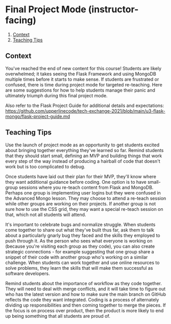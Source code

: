 # Final Project Mode (instructor-facing)

1. [Context](#context)
2. [Teaching Tips](#teaching-tips)

## Context

You've reached the end of new content for this course! Students are likely overwhelmed; it takes seeing the Flask Framework and using MongoDB multiple times before it starts to make sense. If students are frustrated or confused, there is time during project mode for targeted re-teaching. Here are some suggestions for how to help students manage their panic and ultimately triumph during this final project mode.

Also refer to the Flask Project Guide for additional details and expectations: https://github.com/upperlinecode/tech-exchange-2021/blob/main/u3-flask-mongo/flask-project-guide.md

## Teaching Tips

Use the launch of project mode as an opportunity to get students excited about bringing together everything they've learned so far. Remind students that they should start small, defining an MVP and building things that work every step of the way instead of producing a hairball of code that doesn't work but is too complicated to debug.

Once students have laid out their plan for their MVP, they'll know where they want additional guidance before coding. One option is to have small-group sessions where you re-teach content from Flask and MongoDB. Perhaps one group is implementing user logins but they were confused in the Advanced Mongo lesson. They may choose to attend a re-teach session while other groups are working on their projects. If another group is not sure how to use the CSS grid, they may want a special re-teach session on that, which not all students will attend.

It's important to celebrate bugs and normalize struggle. When students come together to share out what they've built thus far, ask them to talk about a particularly gnarly bug they faced and the skills they employed to push through it. As the person who sees what everyone is working on (because you're visiting each group as they code), you can also create strategic connections - for example suggesting that one group share a snippet of their code with another group who's working on a similar challenge. When students can work together and use online resources to solve problems, they learn the skills that will make them successful as software developers.

Remind students about the importance of workflow as they code together. They will need to deal with merge conflicts, and it will take time to figure out who has the latest version and how to make sure the main branch on GitHub reflects the code they want integrated. Coding is a process of alternately dividing up responsibilities and then coming together to merge the pieces. If the focus is on process over product, then the product is more likely to end up being something that all students are proud of.
